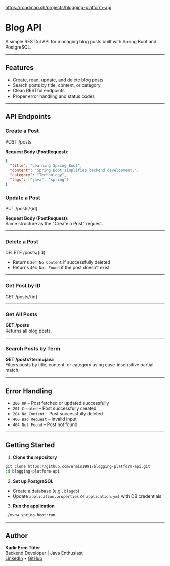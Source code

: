 https://roadmap.sh/projects/blogging-platform-api

# Blog API

A simple RESTful API for managing blog posts built with Spring Boot and PostgreSQL.

---

## Features

- Create, read, update, and delete blog posts
- Search posts by title, content, or category
- Clean RESTful endpoints
- Proper error handling and status codes

---

## API Endpoints

### Create a Post

POST /posts

**Request Body (PostRequest):**
```json
{
  "title": "Learning Spring Boot",
  "content": "Spring Boot simplifies backend development.",
  "category": "Technology",
  "tags": ["java", "spring"]
}

```

### Update a Post

PUT /posts/{id}

**Request Body (PostRequest):**  
Same structure as the "Create a Post" request.

---

### Delete a Post

DELETE /posts/{id}

- Returns `204 No Content` if successfully deleted  
- Returns `404 Not Found` if the post doesn’t exist

---

### Get Post by ID

GET /posts/{id}

---

### Get All Posts

**GET /posts**  
Returns all blog posts.

---

### Search Posts by Term

**GET /posts?term=java**  
Filters posts by title, content, or category using case-insensitive partial match.

---

## Error Handling

- `200 OK` – Post fetched or updated successfully
- `201 Created` – Post successfully created
- `204 No Content` – Post successfully deleted
- `400 Bad Request` – Invalid input
- `404 Not Found` – Post not found

---

## Getting Started

1. **Clone the repository**
```bash
git clone https://github.com/ermis1991/blogging-platform-api.git
cd blogging-platform-api
```

2. **Set up PostgreSQL**

- Create a database (e.g., `blogdb`)
- Update `application.properties` or `application.yml` with DB credentials

3. **Run the application**
```bash
./mvnw spring-boot:run
```

---

## Author

**Kadir Eren Tüter**  
Backend Developer | Java Enthusiast  
[LinkedIn](https://www.linkedin.com/in/kadir-eren-t%C3%BCter-84a3451a4/) • [GitHub](https://github.com/ermis1991)
